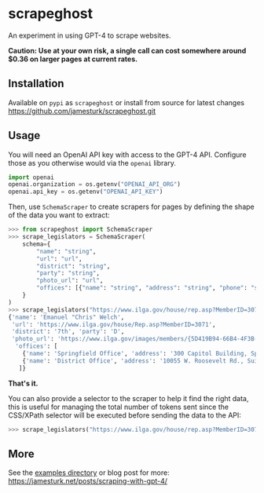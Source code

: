# scrapeghost

An experiment in using GPT-4 to scrape websites.

**Caution: Use at your own risk, a single call can cost somewhere around $0.36 on larger pages at current rates.**

## Installation

Available on `pypi` as `scrapeghost` or install from source for latest changes <https://github.com/jamesturk/scrapeghost.git>

## Usage

You will need an OpenAI API key with access to the GPT-4 API.  Configure those as you otherwise would via the `openai` library.

```python
import openai
openai.organization = os.getenv("OPENAI_API_ORG")
openai.api_key = os.getenv("OPENAI_API_KEY")
```

Then, use `SchemaScraper` to create scrapers for pages by defining the shape of the data you want to extract:

```python
>>> from scrapeghost import SchemaScraper
>>> scrape_legislators = SchemaScraper(
    schema={
        "name": "string",
        "url": "url",
        "district": "string",
        "party": "string",
        "photo_url": "url",
        "offices": [{"name": "string", "address": "string", "phone": "string"}],
    }
)
>>> scrape_legislators("https://www.ilga.gov/house/rep.asp?MemberID=3071")
{'name': 'Emanuel "Chris" Welch',
 'url': 'https://www.ilga.gov/house/Rep.asp?MemberID=3071',
 'district': '7th', 'party': 'D', 
 'photo_url': 'https://www.ilga.gov/images/members/{5D419B94-66B4-4F3B-86F1-BFF37B3FA55C}.jpg',
  'offices': [
    {'name': 'Springfield Office', 'address': '300 Capitol Building, Springfield, IL 62706', 'phone': '(217) 782-5350'},
    {'name': 'District Office', 'address': '10055 W. Roosevelt Rd., Suite E, Westchester, IL 60154', 'phone': '(708) 450-1000'}
   ]}
```

**That's it.**

You can also provide a selector to the scraper to help it find the right data, this is useful for managing the total number of tokens sent since the CSS/XPath selector will be executed before sending the data to the API:

```python
>>> scrape_legislators("https://www.ilga.gov/house/rep.asp?MemberID=3071", xpath="//table[1]")
```

## More

See the [examples directory](https://github.com/jamesturk/scrapeghost/tree/main/examples) or blog post for more: <https://jamesturk.net/posts/scraping-with-gpt-4/>
